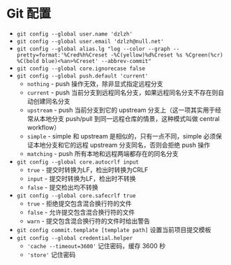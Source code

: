 # Git 配置

- `git config --global user.name 'dzlzh'`
- `git config --global user.email 'dzlzh@null.net'`
- `git config --global alias.lg "log --color --graph --pretty=format:'%Cred%h%Creset -%C(yellow)%d%Creset %s %Cgreen(%cr) %C(bold blue)<%an>%Creset' --abbrev-commit"`
- `git config --global core.ignorecase false`
- `git config --global push.default 'current'`
  - `nothing` - push 操作无效，除非显式指定远程分支
  - `current` - push 当前分支到远程同名分支，如果远程同名分支不存在则自动创建同名分支
  - `upstream` - push 当前分支到它的 upstream 分支上（这一项其实用于经常从本地分支 push/pull 到同一远程仓库的情景，这种模式叫做 central workflow）
  - `simple` - simple 和 upstream 是相似的，只有一点不同，simple 必须保证本地分支和它的远程 upstream 分支同名，否则会拒绝 push 操作
  - `matching` - push 所有本地和远程两端都存在的同名分支
- `git config --global core.autocrlf input`
  - `true` - 提交时转换为LF，检出时转换为CRLF
  - `input` - 提交时转换为LF，检出时不转换
  - `false` - 提交检出均不转换
- `git config --global core.safecrlf true`
  - `true` - 拒绝提交包含混合换行符的文件
  - `false` - 允许提交包含混合换行符的文件
  - `warn` - 提交包含混合换行符的文件时给出警告
- `git config commit.template [template path]` 设置当前项目提交模板
- `git config --global credential.helper`
  - `'cache --timeout=3600'` 记住密码，缓存 3600 秒
  - `'store'` 记住密码

